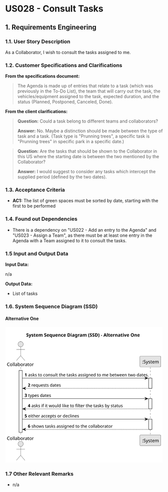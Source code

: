 # US028 - Consult Tasks


## 1. Requirements Engineering

### 1.1. User Story Description

As a Collaborator, I wish to consult the tasks assigned to me.

### 1.2. Customer Specifications and Clarifications 

**From the specifications document:**

>	The Agenda is made up of entries that relate to a task (which was previously in the To-Do List), the team that will carry out the task, the vehicles/equipment assigned to the task, expected duration, and the status (Planned, Postponed, Canceled, Done).


**From the client clarifications:**

> **Question:** Could a task belong to different teams and collaborators?
>
> **Answer:** No. Maybe a distinction should be made between the type of task and a task. (Task type is "Prunning trees", a specific task is "Prunning trees" in specific park in a specific date.)

> **Question:** Are the tasks that should be shown to the Collaborator in this US where the starting date is between the two mentioned by the Collaborator?
>
> **Answer:** I would suggest to consider any tasks which intercept the supplied period (defined by the two dates).

### 1.3. Acceptance Criteria

* **AC1:** The list of green spaces must be sorted by date, starting with the first to be performed

### 1.4. Found out Dependencies

* There is a dependency on "US022 - Add an entry to the Agenda" and "US023 - Assign a Team", as there must be at least one entry in the Agenda with a Team assigned to it to consult the tasks.

### 1.5 Input and Output Data

**Input Data:**

n/a

**Output Data:**

* List of tasks

### 1.6. System Sequence Diagram (SSD)

#### Alternative One

![System Sequence Diagram - Alternative One](svg/us028-system-sequence-diagram-alternative-one.svg)

### 1.7 Other Relevant Remarks

* n/a